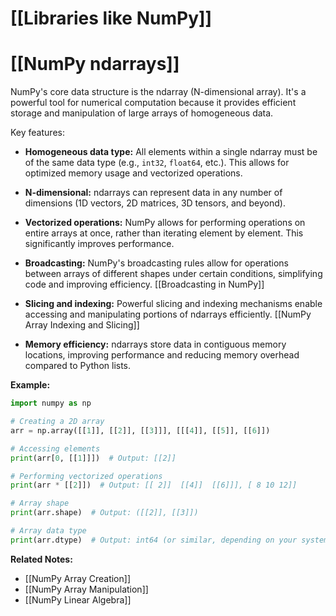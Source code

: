 # [[Libraries like NumPy]]
# [[NumPy ndarrays]] 
NumPy's core data structure is the ndarray (N-dimensional array).  It's a powerful tool for numerical computation because it provides efficient storage and manipulation of large arrays of homogeneous data.

Key features:

* **Homogeneous data type:** All elements within a single ndarray must be of the same data type (e.g., `int32`, `float64`, etc.).  This allows for optimized memory usage and vectorized operations.

* **N-dimensional:**  ndarrays can represent data in any number of dimensions (1D vectors, 2D matrices, 3D tensors, and beyond).

* **Vectorized operations:**  NumPy allows for performing operations on entire arrays at once, rather than iterating element by element. This significantly improves performance.

* **Broadcasting:**  NumPy's broadcasting rules allow for operations between arrays of different shapes under certain conditions, simplifying code and improving efficiency. [[Broadcasting in NumPy]]

* **Slicing and indexing:**  Powerful slicing and indexing mechanisms enable accessing and manipulating portions of ndarrays efficiently. [[NumPy Array Indexing and Slicing]]

* **Memory efficiency:** ndarrays store data in contiguous memory locations, improving performance and reducing memory overhead compared to Python lists.

**Example:**

```python
import numpy as np

# Creating a 2D array
arr = np.array([[1]], [[2]], [[3]]], [[[4]], [[5]], [[6]])

# Accessing elements
print(arr[0, [[1]]])  # Output: [[2]]

# Performing vectorized operations
print(arr * [[2]])  # Output: [[ 2]]  [[4]]  [[6]]], [ 8 10 12]]

# Array shape
print(arr.shape)  # Output: ([[2]], [[3]])

# Array data type
print(arr.dtype)  # Output: int64 (or similar, depending on your system)
```

**Related Notes:**

* [[NumPy Array Creation]]
* [[NumPy Array Manipulation]]
* [[NumPy Linear Algebra]]


